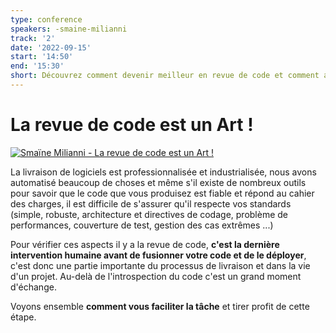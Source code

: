 ```yaml
---
type: conference
speakers: -smaine-milianni
track: '2'
date: '2022-09-15'
start: '14:50'
end: '15:30'
short: Découvrez comment devenir meilleur en revue de code et comment améliorer votre relecture.
---
```


# La revue de code est un Art !

[![Smaïne Milianni - La revue de code est un Art !](https://img.youtube.com/vi/K0evmhvYf6w/0.jpg)](https://www.youtube.com/watch?v=K0evmhvYf6w&list=PL3hoUDjLa7eQfYOEmuQNG8he3AeOeWaz8&index=3)

La livraison de logiciels est professionnalisée et industrialisée, nous avons automatisé beaucoup de choses et même s'il existe de nombreux outils pour savoir que le code que vous produisez est fiable et répond au cahier des charges, il est difficile de s'assurer qu'il respecte vos standards (simple, robuste, architecture et directives de codage, problème de performances, couverture de test, gestion des cas extrêmes ...)

Pour vérifier ces aspects il y a la revue de code, **c'est la dernière intervention humaine avant de fusionner votre code et de le déployer**, c'est donc une partie importante du processus de livraison et dans la vie d'un projet.
Au-delà de l'introspection du code c'est un grand moment d'échange.

Voyons ensemble **comment vous faciliter la tâche** et tirer profit de cette étape.



